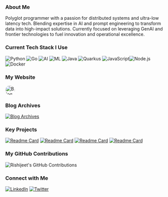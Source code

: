 ### About Me
Polyglot programmer with a passion for distributed systems and ultra-low latency tech. Blending expertise in AI and prompt engineering to transform data into high-impact solutions. Currently focused on leveraging GenAI and frontier technologies to fuel innovation and operational excellence.

### Current Tech Stack I Use
![Python](https://img.shields.io/badge/Python-3776AB?style=flat&logo=python&logoColor=white)  ![Go](https://img.shields.io/badge/Go-00ADD8?style=flat&logo=go&logoColor=white) ![AI](https://img.shields.io/badge/AI-FF6F61?style=flat&logo=ai&logoColor=white)  ![ML](https://img.shields.io/badge/ML-34B7F1?style=flat&logo=machine-learning&logoColor=white)  ![Java](https://img.shields.io/badge/Java-007396?style=flat&logo=java&logoColor=white)  ![Quarkus](https://img.shields.io/badge/Quarkus-5B0E2D?style=flat&logo=quarkus&logoColor=white)  ![JavaScript](https://img.shields.io/badge/JavaScript-323330?style=flat&logo=javascript&logoColor=F7DF1E)![Node.js](https://img.shields.io/badge/Node.js-339933?style=flat&logo=node.js&logoColor=white)  ![Docker](https://img.shields.io/badge/Docker-2496ED?style=flat&logo=docker&logoColor=white)

### My Website
[<img src="https://rishijeet.github.io/favicon.svg" alt="Blog" width="30" height="30" style="border-radius: 50%;"/>](https://rishijeet.github.io)  

### Blog Archives
[![Blog Archives](https://img.shields.io/badge/Archives-0077B5?style=flat&logo=readme&logoColor=white)](https://rishijeet.github.io/blog/archives/)


### Key Projects
[![Readme Card](https://github-readme-stats.vercel.app/api/pin/?username=rishijeet&repo=flinker&show_owner=true&theme=github_dark_dimmed)](https://github.com/rishijeet/flinker)  [![Readme Card](https://github-readme-stats.vercel.app/api/pin/?username=rishijeet&repo=agentic-claims&show_owner=true&theme=github_dark_dimmed)](https://github.com/rishijeet/agentic-claims)  [![Readme Card](https://github-readme-stats.vercel.app/api/pin/?username=rishijeet&repo=smartcase-engine&show_owner=true&theme=github_dark_dimmed)](https://github.com/rishijeet/smartcase-engine)  [![Readme Card](https://github-readme-stats.vercel.app/api/pin/?username=rishijeet&repo=doc_embedding&show_owner=true&theme=github_dark_dimmed)](https://github.com/rishijeet/doc_embedding)

### My GitHub Contributions
![Rishijeet's GitHub Contributions](https://github-contribution-stats.vercel.app/api?username=rishijeet&theme=github_dark_dimmed)

### Connect with Me
[![LinkedIn](https://img.shields.io/badge/LinkedIn-0A66C2?style=flat&logo=linkedin&logoColor=white)](https://www.linkedin.com/in/rishijeet/)  [![Twitter](https://img.shields.io/badge/Twitter-1DA1F2?style=flat&logo=twitter&logoColor=white)](https://twitter.com/rishijeet)
